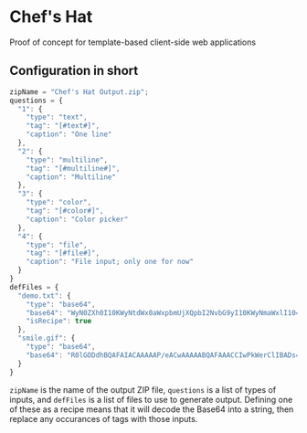# Chef's Hat
Proof of concept for template-based client-side web applications
## Configuration in short
```javascript
zipName = "Chef's Hat Output.zip";
questions = {
  "1": {
    "type": "text",
    "tag": "[#text#]",
    "caption": "One line"
  },
  "2": {
    "type": "multiline",
    "tag": "[#multiline#]",
    "caption": "Multiline"
  },
  "3": {
    "type": "color",
    "tag": "[#color#]",
    "caption": "Color picker"
  },
  "4": {
    "type": "file",
    "tag": "[#file#]",
    "caption": "File input; only one for now"
  }
}
defFiles = {
  "demo.txt": {
    "type": "base64",
    "base64": "WyN0ZXh0I10KWyNtdWx0aWxpbmUjXQpbI2NvbG9yI10KWyNmaWxlI10=",
    "isRecipe": true
  },
  "smile.gif": {
    "type": "base64",
    "base64": "R0lGODdhBQAFAIACAAAAAP/eACwAAAAABQAFAAACCIwPkWerClIBADs="
  }
}
```
`zipName` is the name of the output ZIP file, `questions` is a list of types of inputs, and `defFiles` is a list of files to use to generate output. Defining one of these as a recipe means that it will decode the Base64 into a string, then replace any occurances of tags with those inputs.
